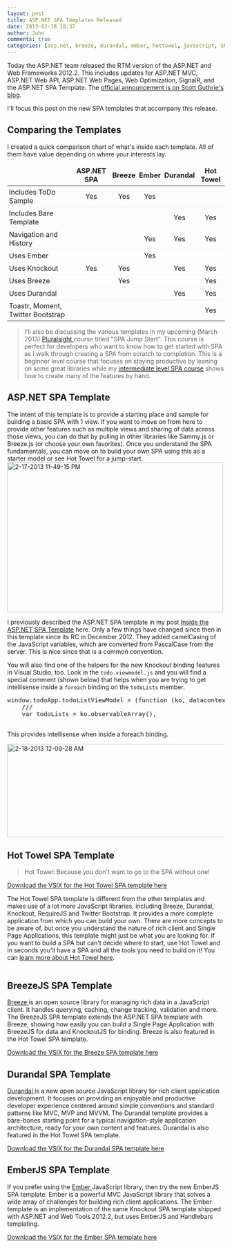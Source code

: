 ```yaml
---
layout: post
title: ASP.NET SPA Templates Released
date: 2013-02-18 18:37
author: John
comments: true
categories: [asp.net, breeze, durandal, ember, hottowel, javascript, SPA, Uncategorized, visual studio 2012]
---
```

Today the ASP.NET team released the RTM version of the ASP.NET and Web Frameworks 2012.2. This includes updates for ASP.NET MVC, ASP.NET Web API, ASP.NET Web Pages, Web Optimization, SignalR, and the ASP.NET SPA Template. The <a href="http://jpapa.me/scottguaspnetwt" target="_blank">official announcement is on Scott Guthrie's blog</a>. 

I'll focus this post on the new SPA templates that accompany this release. 

<style>
tr {
    border-bottom: #e7e7e7 1px dotted;
}
thead {
    font-weight: bold;
}
table tr td:first-child {
    text-align: left;
}
table td {
    padding: 4px;
    text-align: center;
}
</style>

<h2>Comparing the Templates</h2>
I created a quick comparison chart of what's inside each template. All of them have value depending on where your interests lay. 
<table>
<thead>
<tr>
<td></td><td>ASP.NET SPA</td><td>Breeze</td><td>Ember</td><td>Durandal</td><td>Hot Towel</td>
</tr>
</thead>
<tbody>
<tr><td>Includes ToDo Sample</td><td>Yes</td><td>Yes</td><td>Yes</td><td></td><td></td></tr>
<tr><td>Includes Bare Template</td><td></td><td></td><td></td><td>Yes</td><td>Yes</td></tr>
<tr><td>Navigation and History</td><td></td><td></td><td>Yes</td><td>Yes</td><td>Yes</td></tr>
<tr><td>Uses Ember</td><td></td><td></td><td>Yes</td><td></td><td></td></tr>
<tr><td>Uses Knockout</td><td>Yes</td><td>Yes</td><td></td><td>Yes</td><td>Yes</td></tr>
<tr><td>Uses Breeze</td><td></td><td>Yes</td><td></td><td></td><td>Yes</td></tr>
<tr><td>Uses Durandal</td><td></td><td></td><td></td><td>Yes</td><td>Yes</td></tr>
<tr><td>Toastr, Moment, Twitter Bootstrap</td><td></td><td></td><td></td><td></td><td>Yes</td></tr>
</tbody>
</table>

<blockquote>I'll also be discussing the various templates in my upcoming (March 2013) <a href="http://www.pluralsight.com" target="_blank">Pluralsight </a>course titled "SPA Jump Start". This course is perfect for developers who want to know how to get started with SPA as I walk through creating a SPA from scratch to completion. This is a beginner level course that focuses on staying productive by leaning on some great libraries while my <a href="http://jpapa.me/spaps" target="_blank">intermediate level SPA course</a> shows how to create many of the features by hand. </blockquote>

<h2>ASP.NET SPA Template</h2>
The intent of this template is to provide a starting place and sample for building a basic SPA with 1 view. If you want to move on from here to provide other features such as multiple views and sharing of data across those views, you can do that by pulling in other libraries like Sammy.js or Breeze.js (or choose your own favorites). Once you understand the SPA fundamentals, you can move on to build your own SPA using this as a starter model or see Hot Towel for a jump-start.

<img src="http://images.johnpapa.net/wp-content/uploads/2013/02/2-17-2013-11-49-15-PM.png" alt="2-17-2013 11-49-15 PM" width="500" height="347" class="aligncenter size-full wp-image-15311" />

I previously described the ASP.NET SPA template in my post <a href="http://www.johnpapa.net/inside-the-asp-net-single-page-apps-template/" target="_blank">Inside the ASP.NET SPA Template</a> here. Only a few things have changed since then in this template since its RC in December 2012. They added camelCasing of the JavaScript variables, which are converted from PascalCase from the server. This is nice since that is a common convention. 

You will also find one of the helpers for the new Knockout binding features in Visual Studio, too. Look in the <code>todo.viewmodel.js</code> and you will find a special comment (shown below) that helps when you are trying to get intellisense inside a <code>foreach</code> binding on the <code>todoLists</code> member. 

<pre class="prettyprint linenums">
window.todoApp.todoListViewModel = (function (ko, datacontext) {
    /// <field name="todoLists" value="[new datacontext.todoList()]"></field>
    var todoLists = ko.observableArray(),

</pre>

This provides intellisense when inside a foreach binding.

<a href="http://www.johnpapa.net/asp-net-spa-templates/2-18-2013-12-09-28-am/" rel="attachment wp-att-15341"><img src="http://images.johnpapa.net/wp-content/uploads/2013/02/2-18-2013-12-09-28-AM-600x216.png" alt="2-18-2013 12-09-28 AM" width="600" height="216" class="aligncenter size-large wp-image-15341" /></a>

<h2>Hot Towel SPA Template</h2>

<blockquote>Hot Towel: Because you don't want to go to the SPA without one!</blockquote>

<a href="http://www.asp.net/single-page-application/overview/templates/hottowel-template" target="_blank">Download the VSIX for the Hot Towel SPA template here</a>

The Hot Towel SPA template is different from the other templates and makes use of a lot more JavaScript libraries, including Breeze, Durandal, Knockout, RequireJS and Twitter Bootstrap. It provides a more complete application from which you can build your own. There are more concepts to be aware of, but once you understand the nature of rich client and Single Page Applications, this template might just be what you are looking for. If you want to build a SPA but can't decide where to start, use Hot Towel and in seconds you'll have a SPA and all the tools you need to build on it! You can <a href=" http://www.johnpapa.net/hottowel" target="_blank">learn more about Hot Towel here</a>.



<img alt="" src="http://johnpapa.nethttp://images.johnpapa.net/wp-content/images/HotTowelPreview.png" />

<h2>BreezeJS SPA Template</h2>
<a href="http://www.breezejs.com/" target="_blank">Breeze </a>is an open source library for managing rich data in a JavaScript client. It handles querying, caching, change tracking, validation and more. The BreezeJS SPA template extends the ASP.NET SPA template with Breeze, showing how easily you can build a Single Page Application with BreezeJS for data and KnockoutJS for binding. Breeze is also featured in the Hot Towel SPA template.

<a href="http://www.asp.net/single-page-application/overview/templates/breezeknockout-template" target="_blank">Download the VSIX for the Breeze SPA template here</a>

<h2>Durandal SPA Template</h2>
<a href="http://durandaljs.com/" target="_blank">Durandal </a>is a new open source JavaScript library for rich client application development. It focuses on providing an enjoyable and productive developer experience centered around simple conventions and standard patterns like MVC, MVP and MVVM. The Durandal template provides a bare-bones starting point for a typical navigation-style application architecture, ready for your own content and features. Durandal is also featured in the Hot Towel SPA template.

<a href="http://www.asp.net/single-page-application/overview/templates/durandaljs-template" target="_blank">Download the VSIX for the Durandal SPA template here</a>

<h2>EmberJS SPA Template</h2>
If you prefer using the <a href="http://emberjs.com/" target="_blank">Ember </a>JavaScript library, then try the new EmberJS SPA template. Ember is a powerful MVC JavaScript library that solves a wide array of challenges for building rich client applications. The Ember template is an implementation of the same Knockout SPA template shipped with ASP.NET and Web Tools 2012.2, but uses EmberJS and Handlebars templating.

<a href="http://www.asp.net/single-page-application/overview/templates/emberjs-template" target="_blank">Download the VSIX for the Ember SPA template here</a>

